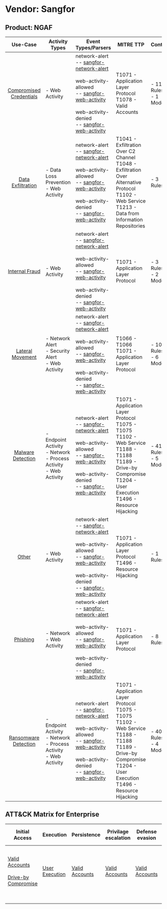 Vendor: Sangfor
===============
Product: NGAF
-------------
|                                 Use-Case                                  | Activity Types                                                           | Event Types/Parsers                                                                                                                                                                                                                                                                                                           | MITRE TTP                                                                                                                                                                              | Content                    |
|:-------------------------------------------------------------------------:| ------------------------------------------------------------------------ | ----------------------------------------------------------------------------------------------------------------------------------------------------------------------------------------------------------------------------------------------------------------------------------------------------------------------------- | -------------------------------------------------------------------------------------------------------------------------------------------------------------------------------------- | -------------------------- |
| [Compromised Credentials](../UseCases/usecase_compromised_credentials.md) | - Web Activity                                                           |  network-alert<br> -- [sangfor-network-alert](../Parsers/parserContent_sangfor-network-alert.md)<br><br> web-activity-allowed<br> -- [sangfor-web-activity](../Parsers/parserContent_sangfor-web-activity.md)<br><br> web-activity-denied<br> -- [sangfor-web-activity](../Parsers/parserContent_sangfor-web-activity.md)<br> | T1071 - Application Layer Protocol<br>T1078 - Valid Accounts<br>                                                                                                                       |  - 11 Rules<br> - 1 Models |
|       [Data Exfiltration](../UseCases/usecase_data_exfiltration.md)       | - Data Loss Prevention<br>- Web Activity                                 |  network-alert<br> -- [sangfor-network-alert](../Parsers/parserContent_sangfor-network-alert.md)<br><br> web-activity-allowed<br> -- [sangfor-web-activity](../Parsers/parserContent_sangfor-web-activity.md)<br><br> web-activity-denied<br> -- [sangfor-web-activity](../Parsers/parserContent_sangfor-web-activity.md)<br> | T1041 - Exfiltration Over C2 Channel<br>T1048 - Exfiltration Over Alternative Protocol<br>T1102 - Web Service<br>T1213 - Data from Information Repositories<br>                        |  - 3 Rules<br>             |
|          [Internal Fraud](../UseCases/usecase_internal_fraud.md)          | - Web Activity                                                           |  network-alert<br> -- [sangfor-network-alert](../Parsers/parserContent_sangfor-network-alert.md)<br><br> web-activity-allowed<br> -- [sangfor-web-activity](../Parsers/parserContent_sangfor-web-activity.md)<br><br> web-activity-denied<br> -- [sangfor-web-activity](../Parsers/parserContent_sangfor-web-activity.md)<br> | T1071 - Application Layer Protocol<br>                                                                                                                                                 |  - 3 Rules<br> - 2 Models  |
|        [Lateral Movement](../UseCases/usecase_lateral_movement.md)        | - Network Alert<br>- Security Alert<br>- Web Activity                    |  network-alert<br> -- [sangfor-network-alert](../Parsers/parserContent_sangfor-network-alert.md)<br><br> web-activity-allowed<br> -- [sangfor-web-activity](../Parsers/parserContent_sangfor-web-activity.md)<br><br> web-activity-denied<br> -- [sangfor-web-activity](../Parsers/parserContent_sangfor-web-activity.md)<br> | T1066 - T1066<br>T1071 - Application Layer Protocol<br>                                                                                                                                |  - 10 Rules<br> - 6 Models |
|       [Malware Detection](../UseCases/usecase_malware_detection.md)       | - Endpoint Activity<br>- Network<br>- Process Activity<br>- Web Activity |  network-alert<br> -- [sangfor-network-alert](../Parsers/parserContent_sangfor-network-alert.md)<br><br> web-activity-allowed<br> -- [sangfor-web-activity](../Parsers/parserContent_sangfor-web-activity.md)<br><br> web-activity-denied<br> -- [sangfor-web-activity](../Parsers/parserContent_sangfor-web-activity.md)<br> | T1071 - Application Layer Protocol<br>T1075 - T1075<br>T1102 - Web Service<br>T1188 - T1188<br>T1189 - Drive-by Compromise<br>T1204 - User Execution<br>T1496 - Resource Hijacking<br> |  - 41 Rules<br> - 5 Models |
|                   [Other](../UseCases/usecase_other.md)                   | - Web Activity                                                           |  network-alert<br> -- [sangfor-network-alert](../Parsers/parserContent_sangfor-network-alert.md)<br><br> web-activity-allowed<br> -- [sangfor-web-activity](../Parsers/parserContent_sangfor-web-activity.md)<br><br> web-activity-denied<br> -- [sangfor-web-activity](../Parsers/parserContent_sangfor-web-activity.md)<br> | T1071 - Application Layer Protocol<br>T1496 - Resource Hijacking<br>                                                                                                                   |  - 1 Rules<br>             |
|                [Phishing](../UseCases/usecase_phishing.md)                | - Network<br>- Web Activity                                              |  network-alert<br> -- [sangfor-network-alert](../Parsers/parserContent_sangfor-network-alert.md)<br><br> web-activity-allowed<br> -- [sangfor-web-activity](../Parsers/parserContent_sangfor-web-activity.md)<br><br> web-activity-denied<br> -- [sangfor-web-activity](../Parsers/parserContent_sangfor-web-activity.md)<br> | T1071 - Application Layer Protocol<br>                                                                                                                                                 |  - 8 Rules<br>             |
|    [Ransomware Detection](../UseCases/usecase_ransomware_detection.md)    | - Endpoint Activity<br>- Network<br>- Process Activity<br>- Web Activity |  network-alert<br> -- [sangfor-network-alert](../Parsers/parserContent_sangfor-network-alert.md)<br><br> web-activity-allowed<br> -- [sangfor-web-activity](../Parsers/parserContent_sangfor-web-activity.md)<br><br> web-activity-denied<br> -- [sangfor-web-activity](../Parsers/parserContent_sangfor-web-activity.md)<br> | T1071 - Application Layer Protocol<br>T1075 - T1075<br>T1102 - Web Service<br>T1188 - T1188<br>T1189 - Drive-by Compromise<br>T1204 - User Execution<br>T1496 - Resource Hijacking<br> |  - 40 Rules<br> - 4 Models |

ATT&CK Matrix for Enterprise
----------------------------
| Initial Access                                                                                                                              | Execution                                                           | Persistence                                                         | Privilage escalation                                                | Defense evasion                                                     | Credential Access | Discovery | Lateral Movement | Collection                                                                              | Command and Control                                                                                                                             | Exfiltration                                                                                                                                                                 | Impact                                                                  |
| ------------------------------------------------------------------------------------------------------------------------------------------- | ------------------------------------------------------------------- | ------------------------------------------------------------------- | ------------------------------------------------------------------- | ------------------------------------------------------------------- | ----------------- | --------- | ---------------- | --------------------------------------------------------------------------------------- | ----------------------------------------------------------------------------------------------------------------------------------------------- | ---------------------------------------------------------------------------------------------------------------------------------------------------------------------------- | ----------------------------------------------------------------------- |
| [Valid Accounts](https://attack.mitre.org/techniques/T1078)<br><br>[Drive-by Compromise](https://attack.mitre.org/techniques/T1189)<br><br> | [User Execution](https://attack.mitre.org/techniques/T1204)<br><br> | [Valid Accounts](https://attack.mitre.org/techniques/T1078)<br><br> | [Valid Accounts](https://attack.mitre.org/techniques/T1078)<br><br> | [Valid Accounts](https://attack.mitre.org/techniques/T1078)<br><br> |                   |           |                  | [Data from Information Repositories](https://attack.mitre.org/techniques/T1213)<br><br> | [Web Service](https://attack.mitre.org/techniques/T1102)<br><br>[Application Layer Protocol](https://attack.mitre.org/techniques/T1071)<br><br> | [Exfiltration Over Alternative Protocol](https://attack.mitre.org/techniques/T1048)<br><br>[Exfiltration Over C2 Channel](https://attack.mitre.org/techniques/T1041)<br><br> | [Resource Hijacking](https://attack.mitre.org/techniques/T1496)<br><br> |